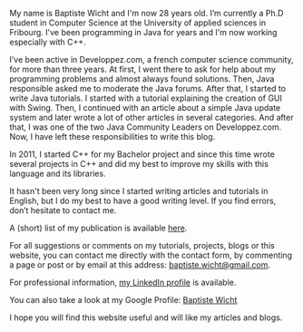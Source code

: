 My name is Baptiste Wicht and I'm now 28 years old. I’m currently a Ph.D student in Computer Science at the University of applied sciences in Fribourg. I've been programming in Java for years and I'm now working especially with C++.

I’ve been active in Developpez.com, a french computer science community, for more than three years. At first, I went there to ask for help about my programming problems and almost always found solutions. Then, Java responsible asked me to moderate the Java forums. After that, I started to write Java tutorials. I started with a tutorial explaining the creation of GUI with Swing. Then, I continued with an article about a simple Java update system and later wrote a lot of other articles in several categories. And after that, I was one of the two Java Community Leaders on Developpez.com. Now, I have left these responsibilities to write this blog.

In 2011, I started C++ for my Bachelor project and since this time wrote several projects in C++ and did my best to improve my skills with this language and its libraries.

It hasn't been very long since I started writing articles and tutorials in English, but I do my best to have a good writing level. If you find errors, don’t hesitate to contact me.

A (short) list of my publication is available [here](/publications/).

For all suggestions or comments on my tutorials, projects, blogs or this website, you can contact me directly with the contact form, by commenting a page or post or by email at this address: [baptiste.wicht@gmail.com](mailto:baptiste-wicht@gmail.com).

For professional information, [my LinkedIn profile](http://www.linkedin.com/in/baptistewicht) is available.

You can also take a look at my Google Profile: [Baptiste Wicht](https://plus.google.com/103113673902796202116)

I hope you will find this website useful and will like my articles and blogs.
